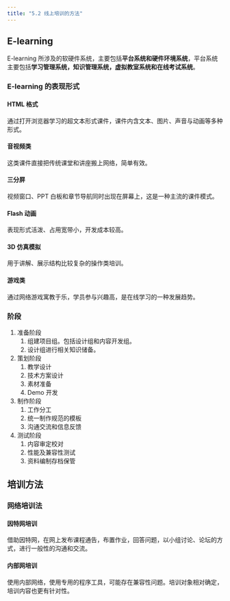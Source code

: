 ```yaml
---
title: "5.2 线上培训的方法"
---
```

## E-learning
E-learning 所涉及的软硬件系统，主要包括**平台系统和硬件环境系统**，平台系统主要包括**学习管理系统，知识管理系统，虚拟教室系统和在线考试系统**。
### E-learning 的表现形式
#### HTML 格式
通过打开浏览器学习的超文本形式课件，课件内含文本、图片、声音与动画等多种形式。
#### 音视频类
这类课件直接把传统课堂和讲座搬上网络，简单有效。
#### 三分屏
视频窗口、PPT 白板和章节导航同时出现在屏幕上，这是一种主流的课件模式。
#### Flash 动画
表现形式活泼、占用宽带小，开发成本较高。
#### 3D 仿真模拟
用于讲解、展示结构比较复杂的操作类培训。
#### 游戏类
通过网络游戏寓教于乐，学员参与兴趣高，是在线学习的一种发展趋势。
### 阶段
1. 准备阶段
	1. 组建项目组。包括设计组和内容开发组。
	2. 设计组进行相关知识储备。
2. 策划阶段
	1. 教学设计
	2. 技术方案设计
	3. 素材准备
	4. Demo 开发
3. 制作阶段
	1. 工作分工
	2. 统一制作规范的模板
	3. 沟通交流和信息反馈
4. 测试阶段
	1. 内容审定校对
	2. 性能及兼容性测试
	3. 资料编制存档保管
## 培训方法
### 网络培训法
#### 因特网培训
借助因特网，在网上发布课程通告，布置作业，回答问题，以小组讨论、论坛的方式，进行一般性的沟通和交流。
#### 内部网培训
使用内部网络，使用专用的程序工具，可能存在兼容性问题。培训对象相对确定，培训内容也更有针对性。